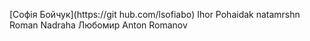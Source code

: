 [Софія Бойчук](https://git
hub.com/lsofiabo)
Ihor Pohaidak
natamrshn
Roman Nadraha
Любомир
Anton Romanov